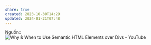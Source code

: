 ```yaml
---
share: true
created: 2023-10-30T14:29
updated: 2024-01-21T07:48
---
```


Nguồn:: ![Why & When to Use Semantic HTML Elements over Divs - YouTube](https://youtu.be/bOUhq46fd5g?si=n-IUAnU_HUnbdylk)